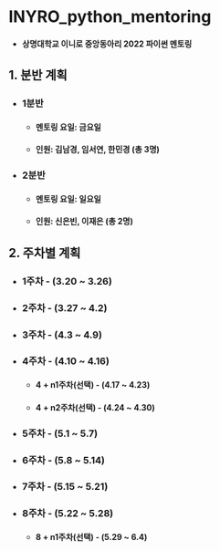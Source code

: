 # INYRO_python_mentoring
* #### 상명대학교 이니로 중앙동아리 2022 파이썬 멘토링

## 1. 분반 계획
* ### 1분반
    - #### 멘토링 요일: 금요일
    - #### 인원: 김남경, 임서연, 한민경 (총 3명)

* ### 2분반
    - #### 멘토링 요일: 일요일
    - #### 인원: 신은빈, 이재은 (총 2명)

## 2. 주차별 계획
* ### 1주차 - (3.20 ~ 3.26)
* ### 2주차 - (3.27 ~ 4.2)
* ### 3주차 - (4.3 ~ 4.9)
* ### 4주차 - (4.10 ~ 4.16)
    - #### 4 + n1주차(선택) - (4.17 ~ 4.23)
    - #### 4 + n2주차(선택) - (4.24 ~ 4.30)
* ### 5주차 - (5.1 ~ 5.7)
* ### 6주차 - (5.8 ~ 5.14)
* ### 7주차 - (5.15 ~ 5.21)
* ### 8주차 - (5.22 ~ 5.28)
    - #### 8 + n1주차(선택) - (5.29 ~ 6.4)
